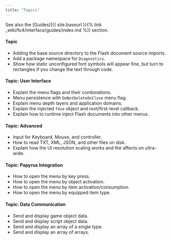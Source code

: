 ```yaml
---
title: "Topics"
---
```


See also the [Guides]({{ site.baseurl }}{% link _wiki/fo4/interface/guides/index.md %}) section.


#### Topic
- Adding the base source directory to the Flash document source imports.
- Add a package namespace for `Diagnostics`.
- Show how static unconfigured font symbols will appear fine, but turn to rectangles if you change the text through code.

#### Topic: User Interface
- Explain the menu flags and their combinations.
- Menu persistence with `DoNotDeleteOnClose` menu flag.
- Explain menu depth layers and application domains.
- Explain the injected `f4se` object and root/first-level callback.
- Explain how to runtime inject Flash documents into other menus.

#### Topic: Advanced
- Input for Keyboard, Mouse, and controller.
- How to read TXT, XML, JSON, and other files on disk.
- Explain how the UI resolution scaling works and the affects on ultra-wide.

#### Topic: Papyrus Integration
- How to open the menu by key press.
- How to open the menu by object activation.
- How to open the menu by item activation/consumption.
- How to open the menu by equipped item type.

#### Topic: Data Communication
- Send and display game object data.
- Send and display script object data.
- Send and display an array of a single type.
- Send and display an array of arrays.
